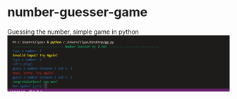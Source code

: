 # number-guesser-game
Guessing the number, simple game in python
![alt text](https://github.com/ilyasbelaoud/number-guesser-game/blob/main/Capture.PNG)
